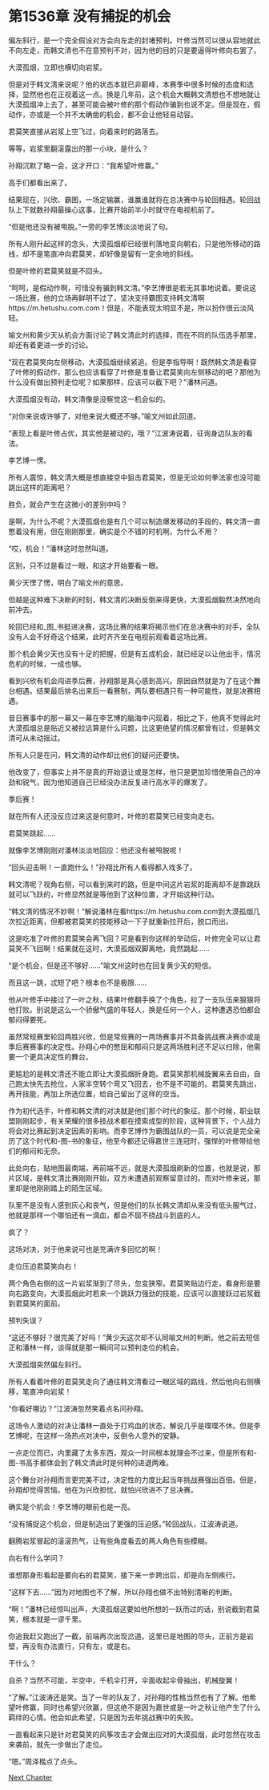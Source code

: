 # 第1536章 没有捕捉的机会

偏左斜行，是一个完全假设对方会向左走的封堵预判。叶修当然可以很从容地就此不向左走，而韩文清也不在意预判不对，因为他的目的只是要逼得叶修向右罢了。

大漠孤烟，立即也横切向岩浆。

但是对于韩文清来说呢？他的状态本就已非巅峰，本赛季中很多时候的态度和选择，显然他也在正视着这一点。换是几年前，这个机会大概韩文清想也不想地就让大漠孤烟冲上去了，甚至可能会被叶修的那个假动作骗到也说不定。但是现在，假动作，亦或是一个并不太确凿的机会，都不会让他轻易动容。

君莫笑直接从岩浆上空飞过，向着来时的路落去。

等等，岩浆里翻滚露出的那一小块，是什么？

孙翔沉默了略一会，这才开口：“我希望叶修赢。”

高手们都看出来了。

结果现在，兴欣、霸图，一场定输赢，谁赢谁就将在总决赛中与轮回相遇。轮回战队上下就数孙翔最操心这事，比赛开始前半小时就守在电视机前了。

“但是他还没有被甩脱。”一旁的李艺博淡淡地说了句。

所有人刚升起这样的念头，大漠孤烟却已经很利落地变向朝右，只是他所移动的路线，却不是笔直冲向君莫笑，却好像是留有一定余地的斜线。

但是叶修的君莫笑就是不回头。

“呵呵，是假动作啊，可惜没有骗到韩文清。”李艺博很是若无其事地说着。要说这一场比赛，他的立场再鲜明不过了，坚决支持霸图支持韩文清啊https://m.hetushu.com.com！但是，不能表现太明显不是，所以扮作很云淡风轻。

喻文州和黄少天从机会方面讨论了韩文清此时的选择，而在不同的队伍选手那里，却还有着更进一步的讨论。

“现在君莫笑向左侧移动，大漠孤烟继续紧追。但是李指导啊！既然韩文清是看穿了叶修的假动作，那么也应该看穿了叶修是准备让君莫笑向左侧移动的吧？那他为什么没有做出预判走位呢？如果那样，应该可以截下吧？”潘林问道。

大漠孤烟没有动，韩文清像是没察觉这一机会似的。

“对你来说或许够了，对他来说大概还不够。”喻文州如此回道。

“表现上看是叶修占优，其实他是被动的，哦？”江波涛说着，征询身边队友的看法。

李艺博一愣。

所有人震惊，韩文清大概是想直接空中狙击君莫笑，但是无论如何拳法家也没可能跳出这样的距离吧？

胜负，就会产生在这微小的差别中吗？

是啊，为什么不呢？大漠孤烟也是有几个可以制造爆发移动的手段的，韩文清一直憋着没有用，但在刚刚那里，确实是个不错的时机啊，为什么不用？

“哎，机会！”潘林这时忽然叫道。

区别，只不过是看过一眼，和这才开始要看一眼。

黄少天愣了愣，明白了喻文州的意思。

但越是这种难下决断的时刻，韩文清的决断反倒来得更快，大漠孤烟毅然决然地向前冲去。

轮回已经和_图_书挺进决赛，这场比赛的结果将揭示他们在总决赛中的对手，全队没有人会不好奇这个结果，此时齐齐坐在电视前观看着这场比赛。

那个机会黄少天也没有十足的把握，但是有五成机会，就已经足以让他出手，情况危机的时候，一成也够。

看到兴欣有机会闯进季后赛，孙翔那是真心感到高兴。原因自然就是为了在这个舞台相遇。结果最后排名出来后一看赛制，两队要相遇只有一种可能性，就是决赛相遇。

昔日赛事中的那一幕又一幕在李艺博的脑海中闪现着，相比之下，他真不觉得此时大漠孤烟总是贴近又被拉远算是什么问题，比这更绝望的情况都曾有过，但是韩文清可从未动摇过。

所有人只是在问，韩文清的动作却比他们的疑问还要快。

他改变了，但事实上并不是真的开始退让或是怎样，他只是更加珍惜使用自己的冲劲和锐气，因为他知道自己已经没办法反复进行高水平的爆发了。

季后赛！

就在所有人还没反应过来这是何意时，叶修的君莫笑已经变向走右。

君莫笑跳起……

就像李艺博刚刚对潘林淡淡地回应：他还没有被甩脱呢！

“回头迎击啊！一直跑什么！”孙翔比所有人看得都入戏多了。

韩文清呢？视角右侧，可以看到来时的路，但是中间这片岩浆的距离却不是靠跳跃就可以飞跃的，叶修显然就是等他到了这种位置，才开始这种行动。

“韩文清的情况不妙啊！”解说潘林在看https://m.hetushu.com.com到大漠孤烟几次拉近距离，但都被君莫笑的技能移动一下子就重新拉开后，脱口而出。

这是吃准了叶修的君莫笑会再飞回？可是看到你这样的举动后，叶修完全可以让君莫笑不飞回啊！结果就在这时，大漠孤烟双脚离地，竟然跳起……

“是个机会，但是还不够好……”喻文州这时也在回复黄少天的短信。

而且这一跳，忒短了吧？根本也不是极限……

他从叶修手中接过了一叶之秋，结果叶修翻手换了个角色，拉了一支队伍来狠狠将他打败。别说是这么一个骄傲气盛的年轻人，换是任何一个人，这种遭遇恐怕都会郁闷得要死。

虽然常规赛里轮回两胜兴欣，但是常规赛的一两场赛事并不具备挑战赛决赛亦或是季后赛赛事的决定性。孙翔心中的憋屈和郁闷只是这两场胜利还不足以扫除，他需要一个更具决定性的舞台。

更尴尬的是韩文清还不能立即让大漠孤烟折身跑。君莫笑那机械旋翼来去自由，自己跑太快先去抢位，人家半空转个弯又飞回去，也不是不可能的。君莫笑先跳出，再开技能，再加上所选位置，给自己留出了这样的空当。

作为初代选手，叶修和韩文清的对决就是他们那个时代的象征。那个时候，职业联盟刚刚起步，有关荣耀的很多技战术都在摸索成型的阶段，这种背景下，个人战力将会对比赛起到决定因素的影响。而李艺博作为霸图战队的一员，可以说是完全亲历了这个时代和-图-书的象征，他至今都还记得嘉世三连冠时，强悍的叶修带给他们的郁闷和无奈。

此处向右，贴地图最南端，再前端不远，就是大漠孤烟刷新的位置，也就是说，那片区域，是韩文清比赛刚刚开始，双方未遭遇前观察留意过的。而对叶修来说，那里却是他刚刚踏上的陌生区域。

队里不是没有人感到灰心和丧气，但是他们的队长韩文清却从来没有低头服气过，他就是那样一个哪怕还有一滴血，都会不屈不挠战斗到底的人。

疯了？

这场对决，对于他来说可也是充满许多回忆的啊！

走位压迫君莫笑向右！

两个角色右侧的这一片岩浆渐到了尽头，忽变狭窄。君莫笑贴边行走，看身形是要向右路变向，大漠孤烟此时若来一个跳跃力强劲的技能，应该可以直接跃过岩浆截到君莫笑的面前。

预判失误？

“这还不够好？很完美了好吗！”黄少天这次却不认同喻文州的判断。他之前去短信正和潘林一样，谈得就是那一瞬间可以预判走位的机会。

大漠孤烟突然偏左斜行。

所有人看着叶修的君莫笑走向了通往韩文清看过一眼区域的路线，然后他向右侧横移，笔直冲向岩浆！

“你看好哪边？”江波涛忽然笑着点名问孙翔。

这场令人激动的对决让潘林一直处于打鸡血的状态，解说几乎是喋喋不休。但是李艺博呢，在这样一场热点对决中，反倒令人意外的安静。

一点走位而已，内里藏了太多东西，观众一时间根本就理会不过来，但是所有和-图-书高手都体会到了韩文清此时是何种的进退两难。

这个舞台对孙翔而言更完美不过，决定性的力度比起当年挑战赛强出百倍。但是，孙翔却觉得苦恼，他在为兴欣担忧，就怕兴欣进不了总决赛。

确实是个机会！李艺博的眼前也是一亮。

“没有捕捉这个机会，但是制造出了更强的压迫感。”轮回战队，江波涛说道。

翻腾岩浆冒起的滚滚热气，让有些角度看去的两人角色有些模糊。

向右有什么学问？

谁想那身形看起是要向右的君莫笑，接下来一步跨出后，却是向左侧疾行。

“这样下去……”因为对地图也不了解，所以孙翔也做不出特别清晰的判断。

“啊！”潘林已经惊叫出声，大漠孤烟这要如他所想的一跃而过的话，别说截到君莫笑，根本就是一谬千里。

你追我赶又跑出了一截，前端再次出现岔道。这里已是地图的尽头，正前方是岩壁，再没有办法直行，只有左，或是右。

干什么？

自杀？当然不可能，半空中，千机伞打开，伞面收起伞骨抽出，机械旋翼！

“了解。”江波涛还是笑。当了一年的队友了，对孙翔的性格当然也有了了解。他希望叶修赢，同时也希望兴欣赢，但这绝不是因为嘉世或是一叶之秋让他产生了什么羁绊的心情。他会如此希望，只是因为去年挑战赛中的失败。

一直看起来只是针对君莫笑的风筝攻击才会做出应对的大漠孤烟，此时忽然在攻击来袭前，就先一步做出了走位。

“嗯。”周泽楷点了点头。



[Next Chapter](%E7%AC%AC1537%E7%AB%A0%20%E4%BB%A5%E7%82%B9%E7%A0%B4%E9%9D%A2.md)
